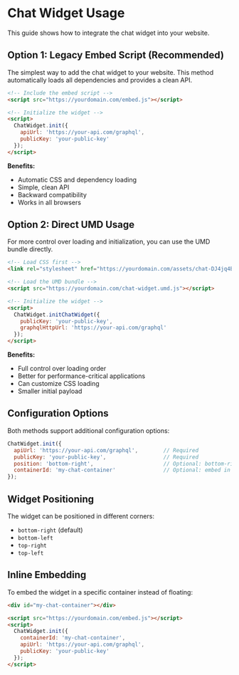 # Chat Widget Usage

This guide shows how to integrate the chat widget into your website.

## Option 1: Legacy Embed Script (Recommended)

The simplest way to add the chat widget to your website. This method automatically loads all dependencies and provides a clean API.

```html
<!-- Include the embed script -->
<script src="https://yourdomain.com/embed.js"></script>

<!-- Initialize the widget -->
<script>
  ChatWidget.init({
    apiUrl: 'https://your-api.com/graphql',
    publicKey: 'your-public-key'
  });
</script>
```

**Benefits:**
- Automatic CSS and dependency loading
- Simple, clean API
- Backward compatibility
- Works in all browsers

## Option 2: Direct UMD Usage

For more control over loading and initialization, you can use the UMD bundle directly.

```html
<!-- Load CSS first -->
<link rel="stylesheet" href="https://yourdomain.com/assets/chat-DJ4jq4BM.css">

<!-- Load the UMD bundle -->
<script src="https://yourdomain.com/chat-widget.umd.js"></script>

<!-- Initialize the widget -->
<script>
  ChatWidget.initChatWidget({
    publicKey: 'your-public-key',
    graphqlHttpUrl: 'https://your-api.com/graphql'
  });
</script>
```

**Benefits:**
- Full control over loading order
- Better for performance-critical applications
- Can customize CSS loading
- Smaller initial payload

## Configuration Options

Both methods support additional configuration options:

```javascript
ChatWidget.init({
  apiUrl: 'https://your-api.com/graphql',        // Required
  publicKey: 'your-public-key',                  // Required
  position: 'bottom-right',                      // Optional: bottom-right, bottom-left, top-right, top-left
  containerId: 'my-chat-container'               // Optional: embed in specific container
});
```

## Widget Positioning

The widget can be positioned in different corners:

- `bottom-right` (default)
- `bottom-left` 
- `top-right`
- `top-left`

## Inline Embedding

To embed the widget in a specific container instead of floating:

```html
<div id="my-chat-container"></div>

<script src="https://yourdomain.com/embed.js"></script>
<script>
  ChatWidget.init({
    containerId: 'my-chat-container',
    apiUrl: 'https://your-api.com/graphql',
    publicKey: 'your-public-key'
  });
</script>
```

